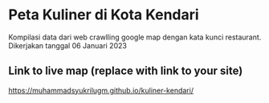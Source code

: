 # Peta Kuliner di Kota Kendari
Kompilasi data dari web crawlling google map dengan kata kunci restaurant. Dikerjakan tanggal 06 Januari 2023

## Link to live map (replace with link to your site)
https://muhammadsyukrilugm.github.io/kuliner-kendari/


